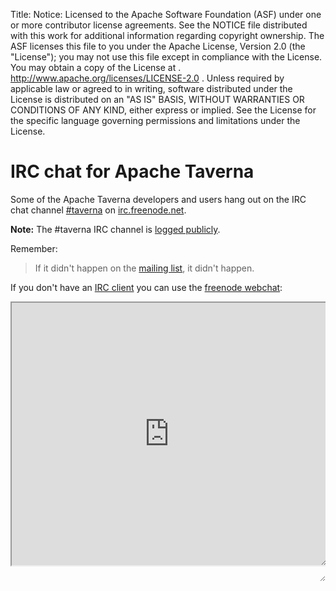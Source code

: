 Title:
Notice:    Licensed to the Apache Software Foundation (ASF) under one
           or more contributor license agreements.  See the NOTICE file
           distributed with this work for additional information
           regarding copyright ownership.  The ASF licenses this file
           to you under the Apache License, Version 2.0 (the
           "License"); you may not use this file except in compliance
           with the License.  You may obtain a copy of the License at
           .
             http://www.apache.org/licenses/LICENSE-2.0
           .
           Unless required by applicable law or agreed to in writing,
           software distributed under the License is distributed on an
           "AS IS" BASIS, WITHOUT WARRANTIES OR CONDITIONS OF ANY
           KIND, either express or implied.  See the License for the
           specific language governing permissions and limitations
           under the License.

<style type="text/css">
<!--
#page {
margin-top: 0;
padding-top: 0;
}
#irc {
  height: 30em;
  width: 100%;
  resize: both;
  overflow: auto;
  padding-bottom: 2em;
}
iframe {
  height: 100%;
  width: 100%;
  resize: both;
  overflow: auto;
}
-->
</style>

# IRC chat for Apache Taverna

Some of the Apache Taverna developers and users hang out on the IRC chat channel [#taverna](irc://irc.freenode.net/%23taverna) on [irc.freenode.net](http://freenode.net/).

<div id="content"><div class="alert alert-info alert-dismissible" role="alert"><p><span class="glyphicon glyphicon-info-sign" aria-hidden="true"></span><strong> Note:</strong>
The #taverna IRC channel is <a class="alert-link" href="http://wilderness.apache.org/channels/#logs-#taverna">logged publicly</a>.
</p></div></div>

Remember:

> If it didn't happen on the [mailing list](/community/lists), it didn't happen.

If you don't have an [IRC client](https://en.wikipedia.org/wiki/Comparison_of_Internet_Relay_Chat_clients) you can use the [freenode webchat](http://webchat.freenode.net/?channels=%23taverna&amp;uio=MTE9MjA16a):

<div id="irc">
<iframe id="ircframe" src="http://webchat.freenode.net?channels=%23taverna&amp;uio=MTE9MjA16a" width="647" height="400"></iframe>
</div>
